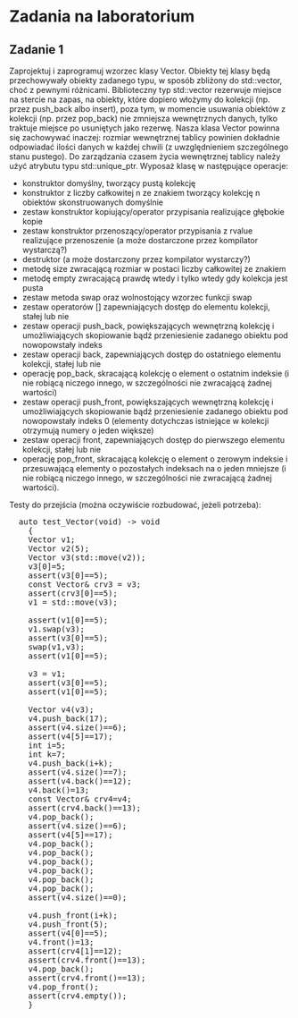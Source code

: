 # Zadania na laboratorium

## Zadanie 1
Zaprojektuj i zaprogramuj wzorzec klasy Vector. Obiekty tej klasy będą przechowywały obiekty zadanego typu,
w sposób zbliżony do std::vector, choć z pewnymi różnicami. Biblioteczny typ std::vector rezerwuje miejsce na stercie na zapas,
na obiekty, które dopiero włożymy do kolekcji (np. przez push_back albo insert), poza tym, w momencie usuwania obiektów
z kolekcji (np. przez pop_back) nie zmniejsza wewnętrznych danych, tylko traktuje miejsce po usuniętych jako rezerwę.
Nasza klasa Vector powinna się zachowywać inaczej: rozmiar wewnętrznej tablicy powinien dokładnie odpowiadać ilości danych
w każdej chwili (z uwzględnieniem szczególnego stanu pustego). Do zarządzania czasem życia wewnętrznej tablicy należy użyć
atrybutu typu std::unique_ptr. Wyposaż klasę w następujące operacje:
- konstruktor domyślny, tworzący pustą kolekcję
- konstruktor z liczby całkowitej n ze znakiem tworzący kolekcję n obiektów skonstruowanych domyślnie
- zestaw konstruktor kopiujący/operator przypisania realizujące głębokie kopie
- zestaw konstruktor przenoszący/operator przypisania z rvalue realizujące przenoszenie (a może dostarczone przez kompilator wystarczą?)
- destruktor (a może dostarczony przez kompilator wystarczy?)
- metodę size zwracającą rozmiar w postaci liczby całkowitej ze znakiem
- metodę empty zwracającą prawdę wtedy i tylko wtedy gdy kolekcja jest pusta
- zestaw metoda swap oraz wolnostojący wzorzec funkcji swap
- zestaw operatorów [] zapewniających dostęp do elementu kolekcji, stałej lub nie
- zestaw operacji push_back, powiększających wewnętrzną kolekcję i umożliwiających skopiowanie bądź przeniesienie
  zadanego obiektu pod nowopowstały indeks
- zestaw operacji back, zapewniających dostęp do ostatniego elementu kolekcji, stałej lub nie
- operację pop_back, skracającą kolekcję o element o ostatnim indeksie (i nie robiącą niczego innego,
  w szczególności nie zwracającą żadnej wartości)
- zestaw operacji push_front, powiększających wewnętrzną kolekcję i umożliwiających skopiowanie bądź przeniesienie
  zadanego obiektu pod nowopowstały indeks 0 (elementy dotychczas istniejące w kolekcji otrzymują numery o jeden większe)
- zestaw operacji front, zapewniających dostęp do pierwszego elementu kolekcji, stałej lub nie
- operację pop_front, skracającą kolekcję o element o zerowym indeksie i przesuwającą elementy o pozostałych indeksach
  na o jeden mniejsze (i nie robiącą niczego innego, w szczególności nie zwracającą żadnej wartości).

Testy do przejścia (można oczywiście rozbudować, jeżeli potrzeba):
<pre>
  auto test_Vector(void) -> void
    {
    Vector<int> v1;
    Vector<int> v2(5);
    Vector<int> v3(std::move(v2));
    v3[0]=5;
    assert(v3[0]==5);
    const Vector<int>& crv3 = v3;
    assert(crv3[0]==5);
    v1 = std::move(v3);

    assert(v1[0]==5);
    v1.swap(v3);
    assert(v3[0]==5);
    swap(v1,v3);
    assert(v1[0]==5);

    v3 = v1;
    assert(v3[0]==5);
    assert(v1[0]==5);

    Vector<int> v4(v3);
    v4.push_back(17);
    assert(v4.size()==6);
    assert(v4[5]==17);
    int i=5;
    int k=7;
    v4.push_back(i+k);
    assert(v4.size()==7);
    assert(v4.back()==12);
    v4.back()=13;
    const Vector<int>& crv4=v4;
    assert(crv4.back()==13);
    v4.pop_back();
    assert(v4.size()==6);
    assert(v4[5]==17);
    v4.pop_back();
    v4.pop_back();
    v4.pop_back();
    v4.pop_back();
    v4.pop_back();
    v4.pop_back();
    assert(v4.size()==0);

    v4.push_front(i+k);
    v4.push_front(5);
    assert(v4[0]==5);
    v4.front()=13;
    assert(crv4[1]==12);
    assert(crv4.front()==13);
    v4.pop_back();
    assert(crv4.front()==13);
    v4.pop_front();
    assert(crv4.empty());
    }
</pre>